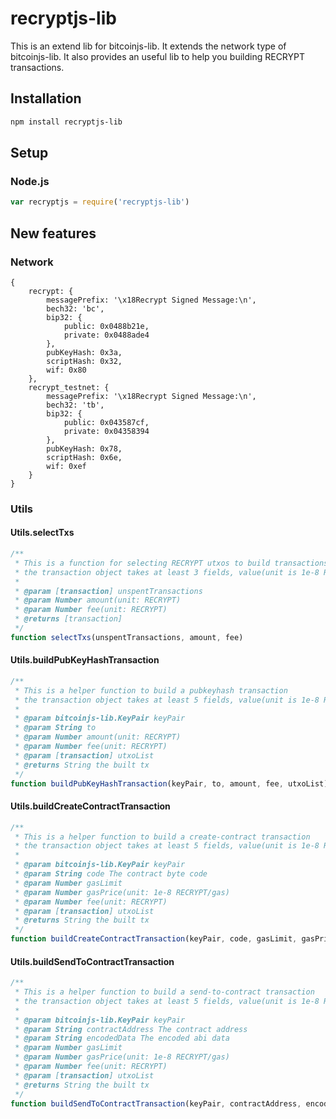 # recryptjs-lib
This is an extend lib for bitcoinjs-lib.
It extends the network type of bitcoinjs-lib.
It also provides an useful lib to help you building RECRYPT transactions.

## Installation
``` bash
npm install recryptjs-lib
```

## Setup
### Node.js
``` javascript
var recryptjs = require('recryptjs-lib')
```

## New features
### Network
```
{
    recrypt: {
        messagePrefix: '\x18Recrypt Signed Message:\n',
        bech32: 'bc',
        bip32: {
            public: 0x0488b21e,
            private: 0x0488ade4
        },
        pubKeyHash: 0x3a,
        scriptHash: 0x32,
        wif: 0x80
    },
    recrypt_testnet: {
        messagePrefix: '\x18Recrypt Signed Message:\n',
        bech32: 'tb',
        bip32: {
            public: 0x043587cf,
            private: 0x04358394
        },
        pubKeyHash: 0x78,
        scriptHash: 0x6e,
        wif: 0xef
    }
}

```

### Utils
#### Utils.selectTxs
```javascript
/**
 * This is a function for selecting RECRYPT utxos to build transactions
 * the transaction object takes at least 3 fields, value(unit is 1e-8 RECRYPT) , confirmations and isStake
 *
 * @param [transaction] unspentTransactions
 * @param Number amount(unit: RECRYPT)
 * @param Number fee(unit: RECRYPT)
 * @returns [transaction]
 */
function selectTxs(unspentTransactions, amount, fee)
```
#### Utils.buildPubKeyHashTransaction
```javascript
/**
 * This is a helper function to build a pubkeyhash transaction
 * the transaction object takes at least 5 fields, value(unit is 1e-8 RECRYPT), confirmations, isStake, hash and pos
 *
 * @param bitcoinjs-lib.KeyPair keyPair
 * @param String to
 * @param Number amount(unit: RECRYPT)
 * @param Number fee(unit: RECRYPT)
 * @param [transaction] utxoList
 * @returns String the built tx
 */
function buildPubKeyHashTransaction(keyPair, to, amount, fee, utxoList)
```
#### Utils.buildCreateContractTransaction
```javascript
/**
 * This is a helper function to build a create-contract transaction
 * the transaction object takes at least 5 fields, value(unit is 1e-8 RECRYPT), confirmations, isStake, hash and pos
 *
 * @param bitcoinjs-lib.KeyPair keyPair
 * @param String code The contract byte code
 * @param Number gasLimit
 * @param Number gasPrice(unit: 1e-8 RECRYPT/gas)
 * @param Number fee(unit: RECRYPT)
 * @param [transaction] utxoList
 * @returns String the built tx
 */
function buildCreateContractTransaction(keyPair, code, gasLimit, gasPrice, fee, utxoList)
```
#### Utils.buildSendToContractTransaction
```javascript
/**
 * This is a helper function to build a send-to-contract transaction
 * the transaction object takes at least 5 fields, value(unit is 1e-8 RECRYPT), confirmations, isStake, hash and pos
 *
 * @param bitcoinjs-lib.KeyPair keyPair
 * @param String contractAddress The contract address
 * @param String encodedData The encoded abi data
 * @param Number gasLimit
 * @param Number gasPrice(unit: 1e-8 RECRYPT/gas)
 * @param Number fee(unit: RECRYPT)
 * @param [transaction] utxoList
 * @returns String the built tx
 */
function buildSendToContractTransaction(keyPair, contractAddress, encodedData, gasLimit, gasPrice, fee, utxoList)
```